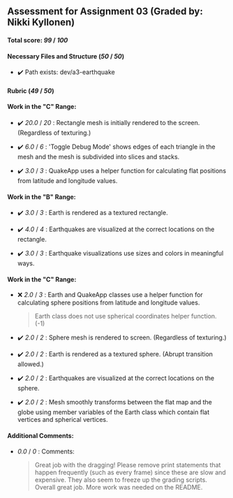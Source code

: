 
## Assessment for Assignment 03 (Graded by: Nikki Kyllonen)

#### Total score: _99_ / _100_

#### Necessary Files and Structure (_50_ / _50_)

+ :heavy_check_mark: Path exists: dev/a3-earthquake





#### Rubric (_49_ / _50_)

#### Work in the "C" Range:

+ :heavy_check_mark: _20.0_ / _20_ : Rectangle mesh is initially rendered to the screen. (Regardless of texturing.)

+ :heavy_check_mark: _6.0_ / _6_ : 'Toggle Debug Mode' shows edges of each triangle in the mesh and the mesh is subdivided into slices and stacks.

+ :heavy_check_mark: _3.0_ / _3_ : QuakeApp uses a helper function for calculating flat positions from latitude and longitude values.



#### Work in the "B" Range:

+ :heavy_check_mark: _3.0_ / _3_ : Earth is rendered as a textured rectangle.

+ :heavy_check_mark: _4.0_ / _4_ : Earthquakes are visualized at the correct locations on the rectangle.

+ :heavy_check_mark: _3.0_ / _3_ : Earthquake visualizations use sizes and colors in meaningful ways.




#### Work in the "C" Range:

+ :x: _2.0_ / _3_ : Earth and QuakeApp classes use a helper function for calculating sphere positions from latitude and longitude values.
   >Earth class does not use spherical coordinates helper function. (-1)

+ :heavy_check_mark: _2.0_ / _2_ : Sphere mesh is rendered to screen. (Regardless of texturing.)

+ :heavy_check_mark: _2.0_ / _2_ : Earth is rendered as a textured sphere. (Abrupt transition allowed.)

+ :heavy_check_mark: _2.0_ / _2_ : Earthquakes are visualized at the correct locations on the sphere.

+ :heavy_check_mark: _2.0_ / _2_ : Mesh smoothly transforms between the flat map and the globe using member variables of the Earth class which contain flat vertices and spherical vertices.



#### Additional Comments:

+ _0.0_ / _0_ : Comments:
   >Great job with the dragging! Please remove print statements that happen frequently (such as every frame) since these are slow and expensive. They also seem to freeze up the grading scripts. Overall great job. More work was needed on the README.


